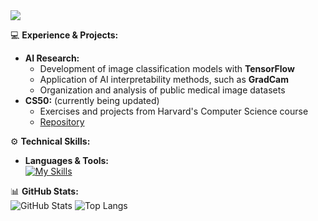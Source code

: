 <!-- Título animado -->
<img src="https://readme-typing-svg.demolab.com?font=Fira+Code&size=30&pause=1000&color=6A5ACD&center=true&vCenter=true&width=700&lines=Hey+there!+I'm+Raquel;Information+Systems+(4%2F8);Port+Technician" />

💻 **Experience & Projects:**  
- **AI Research:**  
  - Development of image classification models with **TensorFlow**  
  - Application of AI interpretability methods, such as **GradCam**  
  - Organization and analysis of public medical image datasets  
- **CS50:** (currently being updated)
  - Exercises and projects from Harvard's Computer Science course  
  - [Repository](https://github.com/RaquelNeres/CS50)

⚙️ **Technical Skills:**  
- **Languages & Tools:**  
  [![My Skills](https://skillicons.dev/icons?i=python,c,html,css,js,git,github,tensorflow,&perline=8)](https://skillicons.dev) 

📊 **GitHub Stats:**  
![GitHub Stats](https://github-readme-stats.vercel.app/api?username=RaquelNeres&show_icons=true&theme=dark&rank_icon=github&include_all_commits=true) 
![Top Langs](https://github-readme-stats.vercel.app/api/top-langs/?username=RaquelNeres&layout=donut&theme=dark&count_private=true)
